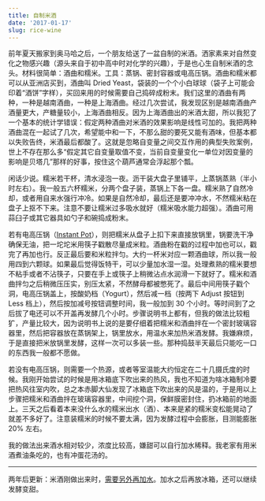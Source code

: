 ```yaml
---
title: 自制米酒
date: '2017-01-17'
slug: rice-wine
---
```


前年夏天搬家到奥马哈之后，一个朋友给送了一盆自制的米酒。洒家素来对自然变化之物感兴趣（源头来自于初中高中时对化学的兴趣），于是也心生自制米酒的念头。材料很简单：酒曲和糯米。工具：蒸锅、密封容器或电高压锅。酒曲和糯米都可以从亚洲店买到，酒曲叫 Dried Yeast，袋装的一个个小白球球（袋子上可能会印着“酒饼”字样），买回来用的时候需要自己捣碎成粉末。我们这里的酒曲有两种，一种是越南酒曲，一种是上海酒曲。经过几次尝试，我发现区别是越南酒曲产酒量更大，产糖量较小，上海酒曲相反。因为上海酒曲出的米酒太甜，所以我犯了一个基本的统计学错误：假定两种酒曲对米酒的效果影响是线性可加的。我把两种酒曲混在一起试了几次，希望能中和一下，不那么甜的要死又能有酒味，但基本都以失败告终，米酒最后都酸了。这就是忽略自变量之间交互作用的典型失败案例，世上不存在那么多“假定其它自变量取值不变，当前自变量变化一单位对因变量的影响是贝塔几”那样的好事，按住这个葫芦通常会浮起那个瓢。

闲话少说。糯米若干杯，清水浸泡一夜。沥干装大盘子里铺平，上蒸锅蒸熟（半小时左右）。我一般五六杯糯米，分两个盘子装，蒸锅上下各一盘。糯米熟了自然冷却，或者用自来水强行冲冷。如果是自然冷却，最后还是要冲冲水，不然糯米粘在盘子上抠不下来。注意不要让糯米过多吸水就好（糯米吸水能力超强）。酒曲可用蒜臼子或其它器具如勺子和碗捣成粉末。

若有电高压锅（[Instant Pot](http://a.co/1GhzJNQ)），则把糯米从盘子上扣下来直接放锅里，锅要洗干净确保无油，把一坨坨米用筷子戳散尽量成米粒。酒曲粉在戳的过程中加也可以，戳完了再加也行。反正最后要和米粒拌匀。大约一杯米对应一颗酒曲球，所以我一般用四到六颗球。如果最后觉得饭特干，可以少量加水湿一湿。处理煮熟的糯米要想不粘手或者不沾筷子，只要在手上或筷子上稍微沾点水润滑一下就好了。糯米和酒曲拌匀之后稍微压压实，别压太紧，不然酵母都被憋死了。最后中间用筷子戳个洞，电高压锅盖上，按酸奶档（Yogurt），然后减一档（按两下 Adjust 按钮到 Less 档上），然后按加减号按钮调整时间，我一般加到 30 个小时。等时间到了之后拔了电还可以不开盖再发酵几个小时。步骤说明书上都有，但我的做法比较粗犷，产量比较大，因为说明书上说的是要仔细着把糯米和酒曲拌在一个密封玻璃容器里，然后把容器放在蒸锅架上，锅里放水，用温水来加热米酒发酵。我嫌麻烦，于是直接把米放锅里发酵，这样一次可以多装一些。那种捣鼓半天最后只能吃一口的东西我一般都不愿做。

若没有电高压锅，则需要一个热源，或者等室温能大约恒定在二十几摄氏度的时候。我刚开始尝试的时候是用冰箱底下吹出来的热风，我也不知道为啥冰箱制冷要把热风往室内吹，总之本赤脚大仙发现了冰箱底下吹出来的风是温的，于是用以上步骤把糯米和酒曲拌在玻璃容器里，中间挖个洞，保鲜膜密封住，扔冰箱前的地面上。三天之后看着本来没什么水的糯米出水（酒）、本来是紧的糯米变松能晃动了就差不多好了。注意装糯米的时候不要太满，因为发酵过程中会膨胀，目测能膨胀 20% 左右。

我的做法出来酒水相对较少，浓度比较高，嫌甜可以自行加水稀释。我老家有用米酒煮油条吃的，也有冲蛋花汤的。

---

两年后更新：米酒刚做出来时，[需要另外再加水](/cn/2019/07/last-step/)。加水之后再放冰箱，还可以继续发酵变甜。
